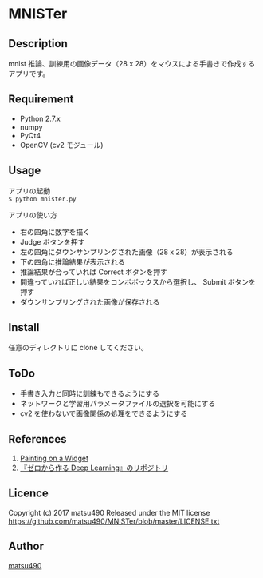 MNISTer
====

## Description
mnist 推論、訓練用の画像データ（28 x 28）をマウスによる手書きで作成するアプリです。

## Requirement
- Python 2.7.x
- numpy
- PyQt4
- OpenCV (cv2 モジュール)

## Usage
アプリの起動  
`$ python mnister.py`

アプリの使い方
- 右の四角に数字を描く
- Judge ボタンを押す
- 左の四角にダウンサンプリングされた画像（28 x 28）が表示される
- 下の四角に推論結果が表示される
- 推論結果が合っていれば Correct ボタンを押す
- 間違っていれば正しい結果をコンボボックスから選択し、 Submit ボタンを押す
- ダウンサンプリングされた画像が保存される

## Install
任意のディレクトリに clone してください。

## ToDo
- 手書き入力と同時に訓練もできるようにする
- ネットワークと学習用パラメータファイルの選択を可能にする
- cv2 を使わないで画像関係の処理をできるようにする

## References
1. [Painting on a Widget](https://www.codeproject.com/Articles/373463/Painting-on-a-Widget "Qt での手書き文字入力")
2. [『ゼロから作る Deep Learning』のリポジトリ](https://github.com/oreilly-japan/deep-learning-from-scratch)

## Licence
Copyright (c) 2017 matsu490
Released under the MIT license
https://github.com/matsu490/MNISTer/blob/master/LICENSE.txt

## Author
[matsu490](https://github.com/matsu490)
